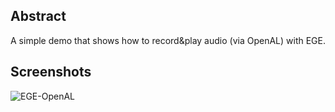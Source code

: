 ## Abstract ##

A simple demo that shows how to record&play audio (via OpenAL) with EGE.

## Screenshots ##

![EGE-OpenAL](https://raw.githubusercontent.com/wysaid/ege-openal/master/screenshots/1.png "wysaid")

